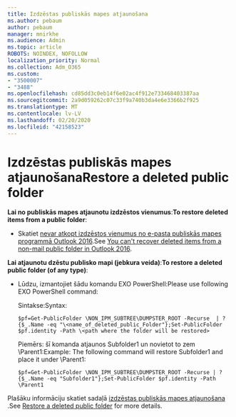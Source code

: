 ```yaml
---
title: Izdzēstas publiskās mapes atjaunošana
ms.author: pebaum
author: pebaum
manager: mnirkhe
ms.audience: Admin
ms.topic: article
ROBOTS: NOINDEX, NOFOLLOW
localization_priority: Normal
ms.collection: Adm_O365
ms.custom:
- "3500007"
- "3488"
ms.openlocfilehash: cd85dd3c0eb14f6e02ac4f912e733468403387aa
ms.sourcegitcommit: 2a9d059262c07c33f9a740b3da4e6e3366b2f925
ms.translationtype: MT
ms.contentlocale: lv-LV
ms.lasthandoff: 02/20/2020
ms.locfileid: "42158523"
---
```

# <a name="restore-a-deleted-public-folder"></a><span data-ttu-id="c72a4-102">Izdzēstas publiskās mapes atjaunošana</span><span class="sxs-lookup"><span data-stu-id="c72a4-102">Restore a deleted public folder</span></span>

<span data-ttu-id="c72a4-103">**Lai no publiskās mapes atjaunotu izdzēstos vienumus**:</span><span class="sxs-lookup"><span data-stu-id="c72a4-103">**To restore deleted items from a public folder**:</span></span>

- <span data-ttu-id="c72a4-104">Skatiet [nevar atkopt izdzēstos vienumus no e-pasta publiskās mapes programmā Outlook 2016](https://aka.ms/pfrec).</span><span class="sxs-lookup"><span data-stu-id="c72a4-104">See [You can't recover deleted items from a non-mail public folder in Outlook 2016](https://aka.ms/pfrec).</span></span>
 
<span data-ttu-id="c72a4-105">**Lai atjaunotu dzēstu publisko mapi (jebkura veida)**:</span><span class="sxs-lookup"><span data-stu-id="c72a4-105">**To restore a deleted public folder (of any type)**:</span></span> 

- <span data-ttu-id="c72a4-106">Lūdzu, izmantojiet šādu komandu EXO PowerShell:</span><span class="sxs-lookup"><span data-stu-id="c72a4-106">Please use following EXO PowerShell command:</span></span>

    <span data-ttu-id="c72a4-107">Sintakse:</span><span class="sxs-lookup"><span data-stu-id="c72a4-107">Syntax:</span></span>

     `$pf=Get-PublicFolder \NON_IPM_SUBTREE\DUMPSTER_ROOT -Recurse  | ?{$_.Name -eq "\<name_of_deleted_public_Folder"};Set-PublicFolder $pf.identity -Path \<path where the folder will be restored>`

    <span data-ttu-id="c72a4-108">Piemērs: šī komanda atjaunos Subfolder1 un novietot to zem \Parent1:</span><span class="sxs-lookup"><span data-stu-id="c72a4-108">Example: The following command will restore Subfolder1 and place it under \Parent1:</span></span>

    `$pf=Get-PublicFolder \NON_IPM_SUBTREE\DUMPSTER_ROOT -Recurse | ?{$_.Name -eq "Subfolder1"};Set-PublicFolder $pf.identity -Path \Parent1`

<span data-ttu-id="c72a4-109">Plašāku informāciju skatiet sadaļā [izdzēstas publiskās mapes atjaunošana](https://docs.microsoft.com/exchange/collaboration-exo/public-folders/restore-deleted-public-folder) .</span><span class="sxs-lookup"><span data-stu-id="c72a4-109">See [Restore a deleted public folder](https://docs.microsoft.com/exchange/collaboration-exo/public-folders/restore-deleted-public-folder) for more details.</span></span>
